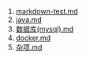1. [markdown-test.md](./markdown-test.md)
2. [java.md](./java.md)
3. [数据库(mysql).md](./数据库(mysql).md)
4. [docker.md](./docker.md)
5. [杂项.md](./杂项.md)

